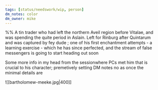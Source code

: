 ```yaml
---
tags: [status/needswork/wip, person]
dm_notes: color
dm_owner: mike
---
```


%% 
A tin trader who had left the northern Aveil region before Vitalae, and was spending the quite period in Aslain. 
Left for Rinburg after Quintarum and was captured by fey dude ; one of his first enchantment attempts - a learning exercise - which he has since perfected, and the stream of false messengers is going to start heading out soon

Some more info in my head from the sessionwhere PCs met him that is crucial to his character; premetively setting DM notes no as once the minimal details are


![[bartholomew-meeke.jpg|400]]

